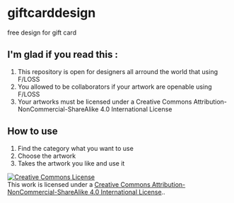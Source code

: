 # giftcarddesign
free design for gift card

## I'm glad if you read this :
1. This repository is open for designers all arround the world that using F/LOSS
2. You allowed to be collaborators if your artwork are openable using F/LOSS
3. Your artworks must be licensed under a Creative Commons Attribution-NonCommercial-ShareAlike 4.0 International License

## How to use
1. Find the category what you want to use
2. Choose the artwork 
3. Takes the artwork you like and use it

<a rel="license" href="http://creativecommons.org/licenses/by-nc-sa/4.0/"><img alt="Creative Commons License" style="border-width:0" src="https://i.creativecommons.org/l/by-nc-sa/4.0/88x31.png" /></a><br />This work is licensed under a <a rel="license" href="http://creativecommons.org/licenses/by-nc-sa/4.0/">Creative Commons Attribution-NonCommercial-ShareAlike 4.0 International License</a>..
